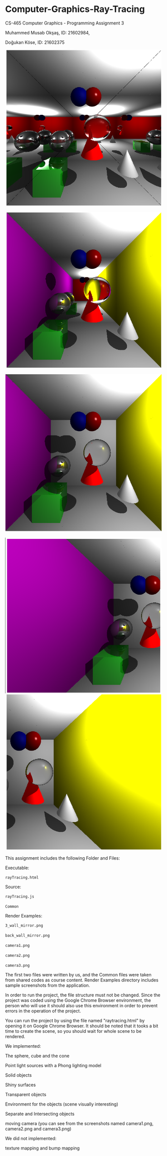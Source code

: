 # Computer-Graphics-Ray-Tracing

CS-465 Computer Graphics - Programming Assignment 3

Muhammed Musab Okşaş, ID: 21602984,

Doğukan Köse, ID: 21602375

![alt text](https://github.com/kandogu/Computer-Graphics-Ray-Tracing/blob/main/Render&#32;Examples/3_wall_mirror.png?raw=true)
<br>
<br>
![alt text](https://github.com/kandogu/Computer-Graphics-Ray-Tracing/blob/main/Render&#32;Examples/back_wall_mirror.png?raw=true)
<br>
<br>
![alt text](https://github.com/kandogu/Computer-Graphics-Ray-Tracing/blob/main/Render%20Examples/camera1.png?raw=true)
<br>
<br>
![alt text](https://github.com/kandogu/Computer-Graphics-Ray-Tracing/blob/main/Render%20Examples/camera2.png?raw=true)
<br>
![alt text](https://github.com/kandogu/Computer-Graphics-Ray-Tracing/blob/main/Render%20Examples/camera3.png?raw=true)
<br>


This assignment includes the following Folder and Files:

Executable:

	rayTracing.html

Source:

	rayTracing.js

	Common

Render Examples:

	3_wall_mirror.png

	back_wall_mirror.png

	camera1.png

	camera2.png

	camera3.png
	
The first two files were written by us, and the Common files were taken from shared codes as course content. Render Examples directory
includes sample screenshots from the application.


In order to run the project, the file structure must not be changed. Since the project was coded using the Google Chrome Browser environment,
the person who will use it should also use this environment in order to prevent errors in the operation of the project. 


You can run the project by using the file named "raytracing.html" by opening it on Google Chrome Browser. It should be noted that it tooks a bit
time to create the scene, so you should wait for whole scene to be rendered. 


We implemented:

The sphere, cube and the cone

Point light sources with a Phong lighting model

Solid objects

Shiny surfaces

Transparent objects

Environment for the objects (scene visually interesting)

Separate and Intersecting objects

moving camera (you can see from the screenshots named camera1.png, camera2.png and camera3.png) 

We did not implemented: 

texture mapping and bump mapping
